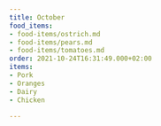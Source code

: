 ```yaml
---
title: October
food_items:
- food-items/ostrich.md
- food-items/pears.md
- food-items/tomatoes.md
order: 2021-10-24T16:31:49.000+02:00
items:
- Pork
- Oranges
- Dairy
- Chicken

---
```

